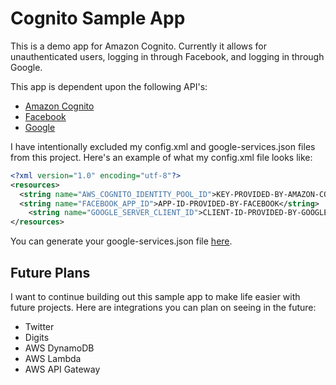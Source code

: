# Cognito Sample App
This is a demo app for Amazon Cognito. Currently it allows for unauthenticated users, logging in through Facebook, and logging in through Google.

This app is dependent upon the following API's:
- [Amazon Cognito](https://aws.amazon.com/cognito/)
- [Facebook](https://developers.facebook.com/)
- [Google](https://developers.google.com/identity/sign-in/android/)

I have intentionally excluded my config.xml and google-services.json files from this project. Here's an example of what my config.xml file looks like:
```xml
<?xml version="1.0" encoding="utf-8"?>
<resources>
  <string name="AWS_COGNITO_IDENTITY_POOL_ID">KEY-PROVIDED-BY-AMAZON-COGNITO</string>
  <string name="FACEBOOK_APP_ID">APP-ID-PROVIDED-BY-FACEBOOK</string>
    <string name="GOOGLE_SERVER_CLIENT_ID">CLIENT-ID-PROVIDED-BY-GOOGLE</string>
</resources>
```

You can generate your google-services.json file [here](https://developers.google.com/mobile/add?platform=android&cntapi=signin&cntapp=Default%20Demo%20App&cntpkg=com.google.samples.quickstart.signin&cnturl=https:%2F%2Fdevelopers.google.com%2Fidentity%2Fsign-in%2Fandroid%2Fstart%3Fconfigured%3Dtrue&cntlbl=Continue%20with%20Try%20Sign-In).

## Future Plans
I want to continue building out this sample app to make life easier with future projects. Here are integrations you can plan on seeing in the future:
- Twitter
- Digits
- AWS DynamoDB
- AWS Lambda
- AWS API Gateway
